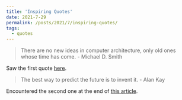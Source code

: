 ```yaml
---
title: 'Inspiring Quotes'
date: 2021-7-29
permalink: /posts/2021/7/inspiring-quotes/
tags:
  - quotes
---
```


>There are no new ideas in computer architecture, only old ones whose time has come. - Michael D. Smith

Saw the first quote [here](https://www.sigarch.org/a-brief-and-biased-history-of-computer-architecture-part-1/).

>The best way to predict the future is to invent it. - Alan Kay

Encountered the second one at the end of [this article](https://ieeexplore.ieee.org/document/7086413).

